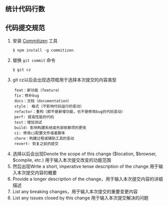 ## 统计代码行数

## 代码提交规范

1.  安装 [Commitizen](https://github.com/commitizen/cz-cli) 工具

    ```
    $ npm install -g commitizen
    ```

2.  替换 `git commit` 命令

    ```
    $ git cz
    ```
3.  git cz以后会出现选项框用于选择本次提交的内容类型
```
    feat：新功能（feature）
    fix：修补bug
    docs：文档（documentation）
    style： 格式（不影响代码运行的变动）
    refactor：重构（即不是新增功能，也不是修改bug的代码变动）
    perf: 提高性能的代码
    test：增加测试
    build: 影响构建系统或外部依赖项的更改
    ci: 修改ci配置文件或者脚本
    chore：构建过程或辅助工具的变动
    revert: 恢复之前的提交
```
4.  选择以后会出现Denote the scope of this change ($location, $browser, $compile, etc.) 用于输入本次提交改变的功能范围
5.  然后出现Write a short, imperative tense description of the change 用于输入本次提交内容的概要
6.  Provide a longer description of the change，用于输入本次提交内容的详细    描述
7.  List any breaking changes，用于输入本次提交的重要变更内容
8.  List any issues closed by this change 用于输入本次提交解决的问题
